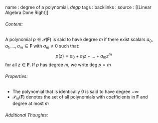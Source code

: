 name : degree of a polynomial, $deg p$
tags : 
backlinks : 
source : [[Linear Algebra Done Right]]

###### Content:
A polynomial $p \in \mathcal{P}(\textbf{F})$ is said to have degree $m$ if there exist scalars $a_0,a_1,...,a_m \in \textbf{F}$ with $a_m \neq 0$ such that:
$$p(z) = a_0+a_1z+...+a_mz^m$$
for all $z \in \textbf{F}$. If $p$ has degree $m$, we write deg $p = m$

###### Properties:
- The polynomial that is identically 0 is said to have degree $-\infty$
- $\mathcal{P}_m(\textbf{F})$ denotes the set of all polynomials with coefficients in **F** and degree at most $m$

###### Additional Thoughts:
